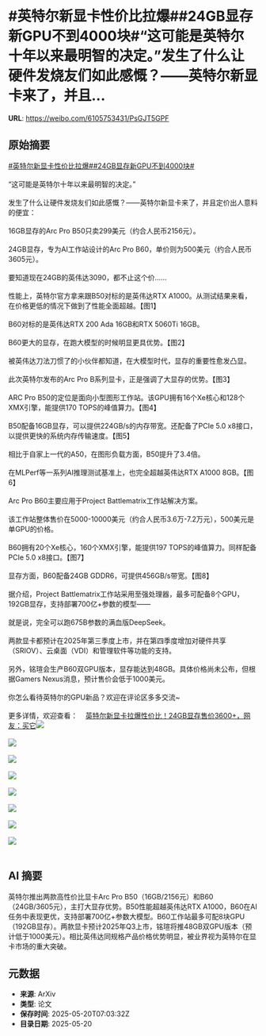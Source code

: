 # #英特尔新显卡性价比拉爆##24GB显存新GPU不到4000块#“这可能是英特尔十年以来最明智的决定。”发生了什么让硬件发烧友们如此感慨？——英特尔新显卡来了，并且...

**URL**: https://weibo.com/6105753431/PsGJT5GPF

## 原始摘要

<a href="https://m.weibo.cn/search?containerid=231522type%3D1%26t%3D10%26q%3D%23%E8%8B%B1%E7%89%B9%E5%B0%94%E6%96%B0%E6%98%BE%E5%8D%A1%E6%80%A7%E4%BB%B7%E6%AF%94%E6%8B%89%E7%88%86%23&amp;extparam=%23%E8%8B%B1%E7%89%B9%E5%B0%94%E6%96%B0%E6%98%BE%E5%8D%A1%E6%80%A7%E4%BB%B7%E6%AF%94%E6%8B%89%E7%88%86%23" data-hide=""><span class="surl-text">#英特尔新显卡性价比拉爆#</span></a><a href="https://m.weibo.cn/search?containerid=231522type%3D1%26t%3D10%26q%3D%2324GB%E6%98%BE%E5%AD%98%E6%96%B0GPU%E4%B8%8D%E5%88%B04000%E5%9D%97%23&amp;extparam=%2324GB%E6%98%BE%E5%AD%98%E6%96%B0GPU%E4%B8%8D%E5%88%B04000%E5%9D%97%23" data-hide=""><span class="surl-text">#24GB显存新GPU不到4000块#</span></a><br><br>“这可能是英特尔十年以来最明智的决定。”<br><br>发生了什么让硬件发烧友们如此感慨？——英特尔新显卡来了，并且定价出人意料的便宜：<br><br>16GB显存的Arc Pro B50只卖299美元（约合人民币2156元）。<br><br>24GB显存，专为AI工作站设计的Arc Pro B60，单价则为500美元（约合人民币3605元）。<br><br>要知道现在24GB的英伟达3090，都不止这个价……<br><br>性能上，英特尔官方拿来跟B50对标的是英伟达RTX A1000。从测试结果来看，在价格更低的情况下做到了性能全面超越。【图1】<br><br>B60对标的是英伟达RTX 200 Ada 16GB和RTX 5060Ti 16GB。<br><br>B60更大的显存，在跑大模型的时候明显更具优势。【图2】<br><br>被英伟达刀法刀惯了的小伙伴都知道，在大模型时代，显存的重要性愈发凸显。<br><br>此次英特尔发布的Arc Pro B系列显卡，正是强调了大显存的优势。【图3】<br><br>ARC Pro B50的定位是面向小型图形工作站。该GPU拥有16个Xe核心和128个XMX引擎，能提供170 TOPS的峰值算力。【图4】<br><br>B50配备16GB显存，可以提供224GB/s的内存带宽。还配备了PCIe 5.0 x8接口，以提供更快的系统内存传输速度。【图5】<br><br>相比于自家上一代的A50，在图形负载方面，B50提升了3.4倍。<br><br>在MLPerf等一系列AI推理测试基准上，也完全超越英伟达RTX A1000 8GB。【图6】<br><br>Arc Pro B60主要应用于Project Battlematrix工作站解决方案。<br><br>该工作站整体售价在5000-10000美元（约合人民币3.6万-7.2万元），500美元是单GPU的价格。<br><br>B60拥有20个Xe核心，160个XMX引擎，能提供197 TOPS的峰值算力。同样配备PCIe 5.0 x8接口。【图7】<br><br>显存方面，B60配备24GB GDDR6，可提供456GB/s带宽。【图8】<br><br>据介绍，Project Battlematrix工作站采用至强处理器，最多可配备8个GPU，192GB显存，支持部署700亿+参数的模型——<br><br>就是说，完全可以跑675B参数的满血版DeepSeek。<br><br>两款显卡都预计在2025年第三季度上市，并在第四季度增加对硬件共享（SRIOV）、云桌面（VDI）和管理软件等功能的支持。<br><br>另外，铭瑄会生产B60双GPU版本，显存能达到48GB。具体价格尚未公布，但根据Gamers Nexus消息，预计售价会低于1000美元。<br><br>你怎么看待英特尔的GPU新品？欢迎在评论区多多交流~<br><br>更多详情，欢迎查看：<a href="https://weibo.cn/sinaurl?u=https%3A%2F%2Fmp.weixin.qq.com%2Fs%2FXkUoDVRXfnPP-Q47jrPKlQ" data-hide=""><span class="url-icon"><img style="width: 1rem;height: 1rem" src="https://h5.sinaimg.cn/upload/2015/09/25/3/timeline_card_small_web_default.png" referrerpolicy="no-referrer"></span><span class="surl-text">英特尔新显卡拉爆性价比！24GB显存售价3600+，网友：买它</span></a><img style="" src="https://tvax3.sinaimg.cn/large/006Fd7o3gy1i1lwqpug49j30xc0irqct.jpg" referrerpolicy="no-referrer"><br><br><img style="" src="https://tvax1.sinaimg.cn/large/006Fd7o3gy1i1lwqqn6pej30xc0ir7dm.jpg" referrerpolicy="no-referrer"><br><br><img style="" src="https://tvax2.sinaimg.cn/large/006Fd7o3gy1i1lwqspdmlj30m80m87ac.jpg" referrerpolicy="no-referrer"><br><br><img style="" src="https://tvax3.sinaimg.cn/large/006Fd7o3gy1i1lwqu0vzcj30we0t2gp4.jpg" referrerpolicy="no-referrer"><br><br><img style="" src="https://tvax4.sinaimg.cn/large/006Fd7o3gy1i1lwqyc26tj30zk0ayta6.jpg" referrerpolicy="no-referrer"><br><br><img style="" src="https://tvax2.sinaimg.cn/large/006Fd7o3gy1i1lwr1iidhj30xc0irdsj.jpg" referrerpolicy="no-referrer"><br><br><img style="" src="https://tvax4.sinaimg.cn/large/006Fd7o3gy1i1lwr37hm2j30zk0tg782.jpg" referrerpolicy="no-referrer"><br><br><img style="" src="https://tvax3.sinaimg.cn/large/006Fd7o3gy1i1lwr5ouuej30zk0ao0u5.jpg" referrerpolicy="no-referrer"><br><br>

## AI 摘要

英特尔推出两款高性价比显卡Arc Pro B50（16GB/2156元）和B60（24GB/3605元），主打大显存优势。B50性能超越英伟达RTX A1000，B60在AI任务中表现更优，支持部署700亿+参数大模型。B60工作站最多可配8块GPU（192GB显存）。两款显卡预计2025年Q3上市，铭瑄将推48GB双GPU版本（预计低于1000美元）。相比英伟达同规格产品价格优势明显，被业界视为英特尔在显卡市场的重大突破。

## 元数据

- **来源**: ArXiv
- **类型**: 论文
- **保存时间**: 2025-05-20T07:03:32Z
- **目录日期**: 2025-05-20
